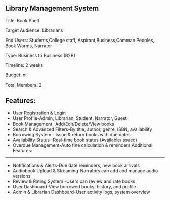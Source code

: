 Library Management System
-------------------------

Title:    Book Shelf

Target Audience: Librarians

End Users: Students,College staff, Aspirant,Business,Comman Peoples, Book Worms, Narrator 

Type: Business to Business (B2B)

Timeline: 2 weeks

Budget: nil

Total Members: 2


Features:
---------

   * User Registration & Login
   * User Profile-Admin, Librarian, Student, Narrator, Guest
   * Book Management -Add/Edit/Delete/View books
   * Search & Advanced Filters-By title, author, genre, ISBN, availability
   * Borrowing System - issue & return books with due dates
   * Availability Status -Real-time book status (Available/Issued)
   * Overdue Management-Auto fine calculation & reminders
Additional Features:
-------------------
* Notifications & Alerts-Due date reminders, new book arrivals
* Audiobook Upload & Streaming-Narrators can add and manage audio versions
* Review & Rating System -Users can review and rate books
* User Dashboard-View borrowed books, history, and profile
* Admin & Librarian Dashboard-User activity logs, system overview
    



    
